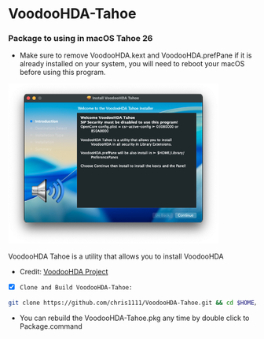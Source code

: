 # VoodooHDA-Tahoe
### Package to using in macOS Tahoe 26
- Make sure to remove VoodooHDA.kext and VoodooHDA.prefPane if it is already installed on your system, you will need to reboot your macOS before using this program.
<img src="package/Pics/Open.png" alt="Github Project" style="width:85%;">

VoodooHDA Tahoe is a utility that allows you to install VoodooHDA
- Credit: [VoodooHDA Project](https://github.com/CloverHackyColor/VoodooHDA)

- [x] `Clone and Build VoodooHDA-Tahoe:`
```bash
git clone https://github.com/chris1111/VoodooHDA-Tahoe.git && cd $HOME/VoodooHDA-Tahoe && ./Package.command && open -R $HOME/VoodooHDA-Tahoe/VoodooHDA-Tahoe.pkg
```

* You can rebuild the VoodooHDA-Tahoe.pkg any time by double click to Package.command
